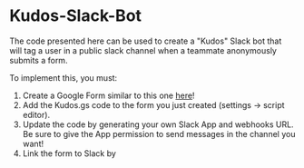 # Kudos-Slack-Bot

The code presented here can be used to create a "Kudos" Slack bot that will tag a user in a public slack channel when a teammate anonymously submits a form.

To implement this, you must:
1. Create a Google Form similar to this one [here](https://docs.google.com/forms/d/e/1FAIpQLSf8hSUYyOGfZZ-pfswVFuNO0CmCYC5MpR5yd-0glU_nlNVecw/viewform)!
2. Add the Kudos.gs code to the form you just created (settings -> script editor).
3. Update the code by generating your own Slack App and webhooks URL. Be sure to give the App permission to send messages in the channel you want!
4. Link the form to Slack by 
